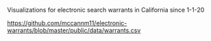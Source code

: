 Visualizations for electronic search warrants in California since 1-1-20

https://github.com/mccannm11/electronic-warrants/blob/master/public/data/warrants.csv
